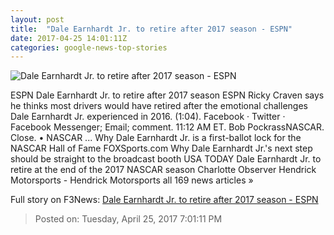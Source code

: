 ```yaml
---
layout: post
title:  "Dale Earnhardt Jr. to retire after 2017 season - ESPN"
date: 2017-04-25 14:01:11Z
categories: google-news-top-stories
---
```


![Dale Earnhardt Jr. to retire after 2017 season - ESPN](http://a3.espncdn.com/combiner/i?img=%2Fphoto%2F2017%2F0304%2Fr187053_1296x729_16%2D9.jpg)

ESPN Dale Earnhardt Jr. to retire after 2017 season ESPN Ricky Craven says he thinks most drivers would have retired after the emotional challenges Dale Earnhardt Jr. experienced in 2016. (1:04). Facebook · Twitter · Facebook Messenger; Email; comment. 11:12 AM ET. Bob PockrassNASCAR. Close. • NASCAR ... Why Dale Earnhardt Jr. is a first-ballot lock for the NASCAR Hall of Fame FOXSports.com Why Dale Earnhardt Jr.'s next step should be straight to the broadcast booth USA TODAY Dale Earnhardt Jr. to retire at the end of the 2017 NASCAR season Charlotte Observer Hendrick Motorsports - Hendrick Motorsports all 169 news articles »


Full story on F3News: [Dale Earnhardt Jr. to retire after 2017 season - ESPN](http://www.f3nws.com/n/FnjsfB)

> Posted on: Tuesday, April 25, 2017 7:01:11 PM
